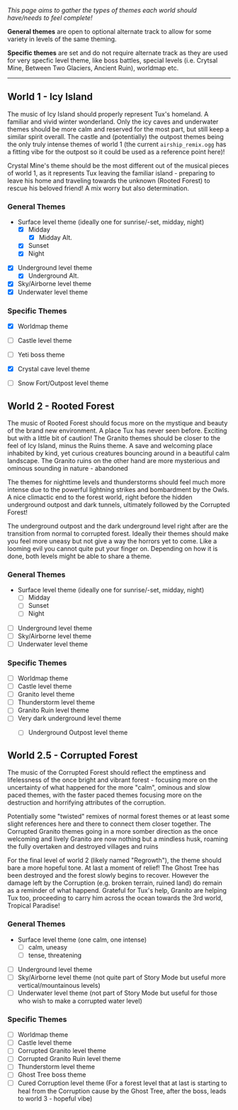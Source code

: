 _This page aims to gather the types of themes each world should have/needs to feel complete!_

**General themes** are open to optional alternate track to allow for some variety in levels of the same theming.

**Specific themes** are set and do not require alternate track as they are used for very specfic level theme, like boss battles,
special levels (i.e. Crytsal Mine, Between Two Glaciers, Ancient Ruin), worldmap etc.

---

World 1 - Icy Island
--------------------

The music of Icy Island should properly represent Tux's homeland. A familiar and vivid winter wonderland.
Only the icy caves and underwater themes should be more calm and reserved for the most part, but still keep
a similar spirit overall. The castle and (potentially) the outpost themes being the only truly intense themes of
world 1 (the current `airship_remix.ogg` has a fitting vibe for the outpost so it could be used as a reference point here)!

Crystal Mine's theme should be the most different out of the musical pieces of world 1, as it represents Tux leaving the familiar
island - preparing to leave his home and traveling towards the unknown (Rooted Forest) to rescue his beloved friend! A mix worry
but also determination.

### General Themes

- Surface level theme (ideally one for sunrise/-set, midday, night)
  - [x] Midday
    - [x] Midday Alt.
  - [x] Sunset
  - [x] Night

- [x] Underground level theme
  - [x] Underground Alt.
- [x] Sky/Airborne level theme
- [x] Underwater level theme

### Specific Themes

- [x] Worldmap theme
- [ ] Castle level theme
- [ ] Yeti boss theme
- [x] Crystal cave level theme
- [ ] Snow Fort/Outpost level theme


World 2 - Rooted Forest
-----------------------

The music of Rooted Forest should focus more on the mystique and beauty of the brand new environment.
A place Tux has never seen before. Exciting but with a little bit of caution! The Granito themes
should be closer to the feel of Icy Island, minus the Ruins theme. A save and welcoming place inhabited by kind, yet curious
creatures bouncing around in a beautiful calm landscape. The Granito ruins on the other hand are more mysterious and ominous
sounding in nature - abandoned

The themes for nighttime levels and thunderstorms should feel much more intense due to the powerful lightning
strikes and bombardment by the Owls. A nice climactic end to the forest world, right before the hidden
underground outpost and dark tunnels, ultimately followed by the Corrupted Forest!

The underground outpost and the dark underground level right after are the transition from normal to corrupted forest.
Ideally their themes should make you feel more uneasy but not give a way the horrors yet to come. Like a looming evil
you cannot quite put your finger on. Depending on how it is done, both levels might be able to share a theme.

### General Themes

- Surface level theme (ideally one for sunrise/-set, midday, night)
  - [ ] Midday
  - [ ] Sunset
  - [ ] Night
- [ ] Underground level theme
- [ ] Sky/Airborne level theme
- [ ] Underwater level theme

### Specific Themes

- [ ] Worldmap theme
- [ ] Castle level theme
- [ ] Granito level theme
- [ ] Thunderstorm level theme
- [ ] Granito Ruin level theme
- [ ] Very dark underground level theme
  - [ ] Underground Outpost level theme


World 2.5 - Corrupted Forest
----------------------------

The music of the Corrupted Forest should reflect the emptiness and lifelessness of the once bright and
vibrant forest - focusing more on the uncertainty of what happened for the more "calm", ominous and slow
paced themes, with the faster paced themes focusing more on the destruction and horrifying attributes of
the corruption.

Potentially some "twisted" remixes of normal forest themes or at least some slight references here and
there to connect them closer together. The Corrupted Granito themes going in a more somber direction as
the once welcoming and lively Granito are now nothing but a mindless husk, roaming the fully overtaken
and destroyed villages and ruins

For the final level of world 2 (likely named "Regrowth"), the theme should bare a more hopeful tone.
At last a moment of relief! The Ghost Tree has been destroyed and the forest slowly begins to recover.
However the damage left by the Corruption (e.g. broken terrain, ruined land) do remain as a reminder of
what happend. Grateful for Tux's help, Granito are helping Tux too, proceeding to carry him across the
ocean towards the 3rd world, Tropical Paradise!

### General Themes

- Surface level theme (one calm, one intense)
  - [ ] calm, uneasy
  - [ ] tense, threatening
- [ ] Underground level theme
- [ ] Sky/Airborne level theme (not quite part of Story Mode but useful more vertical/mountainous levels)
- [ ] Underwater level theme (not part of Story Mode but useful for those who wish to make a corrupted water level)

### Specific Themes

- [ ] Worldmap theme
- [ ] Castle level theme
- [ ] Corrupted Granito level theme
- [ ] Corrupted Granito Ruin level theme
- [ ] Thunderstorm level theme
- [ ] Ghost Tree boss theme
- [ ] Cured Corruption level theme (For a forest level that at last is starting to heal from the Corruption cause by the Ghost Tree, after the boss, leads to world 3 - hopeful vibe)
